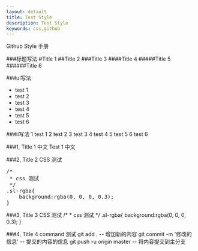 ```yaml
---
layout: default
title: Test Style
description: Test Style
keywords: css,github
---
```


Github Style 手册

###标题写法
#Title 1
##Title 2
###Title 3
####Title 4
#####Title 5
######Title 6


###ul写法
* test 1
* test 2
* test 3
* test 4
* test 5
* test 6

###li写法
1 test 1
2 test 2
3 test 3
4 test 4
5 test 5
6 test 6


###1, Title 1 中文
Test 1 中文


###2, Title 2 CSS 测试
<pre class="css" name="colorcode">
/*
 * css 测试
 */
.sl-rgba{
    background:rgba(0, 0, 0, 0.3);
}
</pre>


###3, Title 3 CSS 测试
    /*
     * css 测试
     */
    .sl-rgba{
        background:rgba(0, 0, 0, 0.3);
    }


###4, Title 4 command 测试
    git add . -- 增加新的内容
    git commit -m '修改的信息' -- 提交的内容的信息
    git push -u origin master -- 将内容提交到主分支

